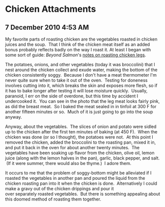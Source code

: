 # Chicken Attachments
## 7 December 2010 4:53 AM

My favorite parts of roasting chicken are the vegetables roasted in chicken juices and the soup.  That I think of the chicken meat itself as an added bonus probably reflects badly on the way I roast it. At least I began with some sort of guide: _Beyond Salmon_'s [notes on roasting chicken legs][1].

The potatoes, onions, and other vegetables (today it was broccolini) that I nest around the chicken collect and exude water, making the bottom of the chicken consistently soggy.  Because I don't have a meat thermometer I'm never quite sure when to take it out of the oven.  Testing for doneness involves cutting into it, which breaks the skin and exposes more flesh, so if it has to bake longer after testing it will lose moisture quickly.  Usually, paranoid, I err on the side of overdone, but this time by accident I undercooked it.  You can see in the photo that the leg meat looks fairly pink, as did the breast meat.  So I baked the meat sealed in in tinfoil at 300 F for another fifteen minutes or so.  Much of it is just going to go into the soup anyway.

Anyway, about the vegetables.  The slices of onion and potato were sidled up to the chicken after the first ten minutes of baking (at 450 F).  When the chicken was done (or so I thought), the potatoes were not.  At this point I removed the chicken, added the broccolini to the roasting pan, mixed it in, and put it back in the oven for about another twenty minutes.  The vegetables have been soaking up flavor from the chicken, olive oil, lemon juice (along with the lemon halves in the pan), garlic, black pepper, and salt.  (If it were summer, there would also be thyme.)  I adore them.

It occurs to me that the problem of soggy-bottom might be alleviated if I roasted the vegetables in another pan and poured the liquid from the chicken roasting pan into it when the chicken is done.  Alternatively I could make a gravy out of the chicken drippings and pour it over separately roasted vegetables.  But there is something appealing about this doomed method of roasting them together.

   [1]: http://www.beyondsalmon.com/2009/06/roast-chicken-notes-legs.html
